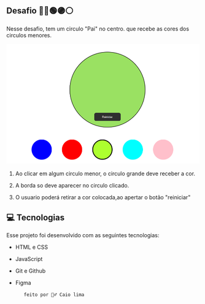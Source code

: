 ## Desafio 🔵🔴🟢🟣⚪

Nesse desafio, tem um circulo "Pai" no centro. que recebe as cores dos circulos menores.

<img alt="projeto/ desafio de cores" src=".github/desafio circulo 1.PNG"></img>

1. Ao clicar em algum circulo menor, o circulo grande deve receber a cor.

2. A borda so deve aparecer no circulo clicado.

3. O usuario poderá retirar a cor colocada,ao apertar o botão "reiniciar"

## 💻 Tecnologias 

Esse projeto foi desenvolvido com as seguintes tecnologias:

- HTML e CSS
- JavaScript
- Git e Github
- Figma



         feito por 🙋‍♂️ Caio lima 

